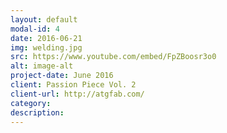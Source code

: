 ```yaml
---
layout: default
modal-id: 4
date: 2016-06-21
img: welding.jpg 
src: https://www.youtube.com/embed/FpZBoosr3o0
alt: image-alt
project-date: June 2016
client: Passion Piece Vol. 2
client-url: http://atgfab.com/
category: 
description:
---
```



